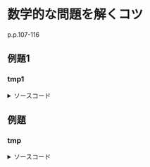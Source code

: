 # 数学的な問題を解くコツ

p.p.107-116

## 例題1

### tmp1

[](https)

<details><summary>ソースコード</summary><div>

```C++

```

</div></details>

## 例題

### tmp

[](https)

<details><summary>ソースコード</summary><div>

```C++

```

</div></details>